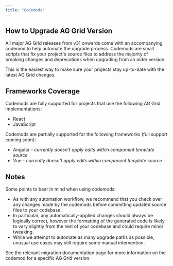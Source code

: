 ```yaml
---
title: "Codemods"
---
```


## How to Upgrade AG Grid Version

All major AG Grid releases from v31 onwards come with an accompanying codemod to help automate the upgrade process. Codemods are small scripts that fix your project's source files to address the majority of breaking changes and deprecations when upgrading from an older version.

This is the easiest way to make sure your projects stay up-to-date with the latest AG Grid changes.

## Frameworks Coverage

Codemods are fully supported for projects that use the following AG Grid implementations:

- React
- JavaScript

Codemods are partially supported for the following frameworks (full support coming soon):

- Angular - *currently doesn't apply edits within component template source*
- Vue - *currently doesn't apply edits within component template source*

## Notes

Some points to bear in mind when using codemods:

- As with any automation workflow, we recommend that you check over any changes made by the codemods before committing updated source files to your codebase.
- In particular, any automatically-applied changes should always be logically correct, however the formatting of the generated code is likely to vary slightly from the rest of your codebase and could require minor tweaking.
- While we attempt to automate as many upgrade paths as possible, unusual use cases may still require some manual intervention.

See the relevant migration documentation page for more information on the codemod for a specific AG Grid version.
